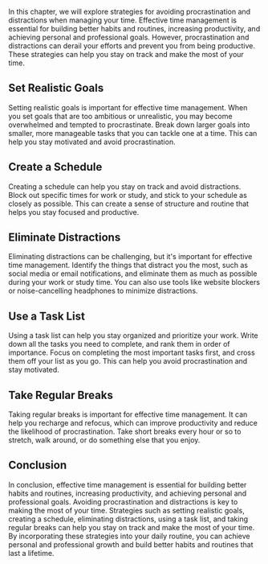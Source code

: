 
In this chapter, we will explore strategies for avoiding procrastination and distractions when managing your time. Effective time management is essential for building better habits and routines, increasing productivity, and achieving personal and professional goals. However, procrastination and distractions can derail your efforts and prevent you from being productive. These strategies can help you stay on track and make the most of your time.

Set Realistic Goals
-------------------

Setting realistic goals is important for effective time management. When you set goals that are too ambitious or unrealistic, you may become overwhelmed and tempted to procrastinate. Break down larger goals into smaller, more manageable tasks that you can tackle one at a time. This can help you stay motivated and avoid procrastination.

Create a Schedule
-----------------

Creating a schedule can help you stay on track and avoid distractions. Block out specific times for work or study, and stick to your schedule as closely as possible. This can create a sense of structure and routine that helps you stay focused and productive.

Eliminate Distractions
----------------------

Eliminating distractions can be challenging, but it's important for effective time management. Identify the things that distract you the most, such as social media or email notifications, and eliminate them as much as possible during your work or study time. You can also use tools like website blockers or noise-cancelling headphones to minimize distractions.

Use a Task List
---------------

Using a task list can help you stay organized and prioritize your work. Write down all the tasks you need to complete, and rank them in order of importance. Focus on completing the most important tasks first, and cross them off your list as you go. This can help you avoid procrastination and stay motivated.

Take Regular Breaks
-------------------

Taking regular breaks is important for effective time management. It can help you recharge and refocus, which can improve productivity and reduce the likelihood of procrastination. Take short breaks every hour or so to stretch, walk around, or do something else that you enjoy.

Conclusion
----------

In conclusion, effective time management is essential for building better habits and routines, increasing productivity, and achieving personal and professional goals. Avoiding procrastination and distractions is key to making the most of your time. Strategies such as setting realistic goals, creating a schedule, eliminating distractions, using a task list, and taking regular breaks can help you stay on track and make the most of your time. By incorporating these strategies into your daily routine, you can achieve personal and professional growth and build better habits and routines that last a lifetime.

